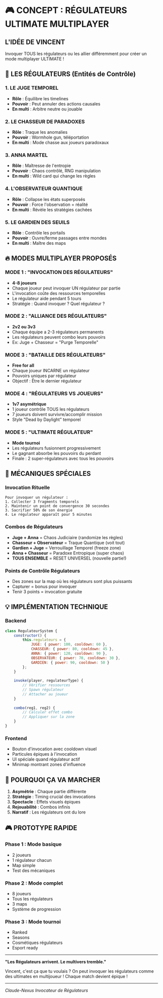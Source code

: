# 🎮 CONCEPT : RÉGULATEURS ULTIMATE MULTIPLAYER

## L'IDÉE DE VINCENT

Invoquer TOUS les régulateurs ou les allier différemment pour créer un mode multiplayer ULTIMATE !

## 🌟 LES RÉGULATEURS (Entités de Contrôle)

### 1. LE JUGE TEMPOREL
- **Rôle** : Équilibre les timelines
- **Pouvoir** : Peut annuler des actions causales
- **En multi** : Arbitre neutre ou jouable

### 2. LE CHASSEUR DE PARADOXES  
- **Rôle** : Traque les anomalies
- **Pouvoir** : Wormhole gun, téléportation
- **En multi** : Mode chasse aux joueurs paradoxaux

### 3. ANNA MARTEL
- **Rôle** : Maîtresse de l'entropie
- **Pouvoir** : Chaos contrôlé, RNG manipulation
- **En multi** : Wild card qui change les règles

### 4. L'OBSERVATEUR QUANTIQUE
- **Rôle** : Collapse les états superposés
- **Pouvoir** : Force l'observation = réalité
- **En multi** : Révèle les stratégies cachées

### 5. LE GARDIEN DES SEUILS
- **Rôle** : Contrôle les portails
- **Pouvoir** : Ouvre/ferme passages entre mondes
- **En multi** : Maître des maps

## 🔥 MODES MULTIPLAYER PROPOSÉS

### MODE 1 : "INVOCATION DES RÉGULATEURS"
- **4-8 joueurs**
- Chaque joueur peut invoquer UN régulateur par partie
- L'invocation coûte des ressources temporelles
- Le régulateur aide pendant 5 tours
- Stratégie : Quand invoquer ? Quel régulateur ?

### MODE 2 : "ALLIANCE DES RÉGULATEURS"
- **2v2 ou 3v3**
- Chaque équipe a 2-3 régulateurs permanents
- Les régulateurs peuvent combo leurs pouvoirs
- Ex: Juge + Chasseur = "Purge Temporelle"

### MODE 3 : "BATAILLE DES RÉGULATEURS"
- **Free for all**
- Chaque joueur INCARNE un régulateur
- Pouvoirs uniques par régulateur
- Objectif : Être le dernier régulateur

### MODE 4 : "RÉGULATEURS VS JOUEURS"
- **1v7 asymétrique**
- 1 joueur contrôle TOUS les régulateurs
- 7 joueurs doivent survivre/accomplir mission
- Style "Dead by Daylight" temporel

### MODE 5 : "ULTIMATE RÉGULATEUR"
- **Mode tournoi**
- Les régulateurs fusionnent progressivement
- Le gagnant absorbe les pouvoirs du perdant
- Finale : 2 super-régulateurs avec tous les pouvoirs

## 🎯 MÉCANIQUES SPÉCIALES

### Invocation Rituelle
```
Pour invoquer un régulateur :
1. Collecter 3 fragments temporels
2. Maintenir un point de convergence 30 secondes
3. Sacrifier 50% de son énergie
4. Le régulateur apparaît pour 5 minutes
```

### Combos de Régulateurs
- **Juge + Anna** = Chaos Judiciaire (randomize les règles)
- **Chasseur + Observateur** = Traque Quantique (voit tout)
- **Gardien + Juge** = Verrouillage Temporel (freeze zone)
- **Anna + Chasseur** = Paradoxe Entropique (super chaos)
- **TOUS ENSEMBLE** = RESET UNIVERSEL (nouvelle partie!)

### Points de Contrôle Régulateurs
- Des zones sur la map où les régulateurs sont plus puissants
- Capturer = bonus pour invoquer
- Tenir 3 points = invocation gratuite

## 💡 IMPLÉMENTATION TECHNIQUE

### Backend
```javascript
class RegulateurSystem {
    constructor() {
        this.regulateurs = {
            JUGE: { power: 100, cooldown: 60 },
            CHASSEUR: { power: 80, cooldown: 45 },
            ANNA: { power: 120, cooldown: 90 },
            OBSERVATEUR: { power: 70, cooldown: 30 },
            GARDIEN: { power: 90, cooldown: 50 }
        };
    }
    
    invoke(player, regulateurType) {
        // Vérifier ressources
        // Spawn régulateur
        // Attacher au joueur
    }
    
    combo(reg1, reg2) {
        // Calculer effet combo
        // Appliquer sur la zone
    }
}
```

### Frontend
- Bouton d'invocation avec cooldown visuel
- Particules épiques à l'invocation
- UI spéciale quand régulateur actif
- Minimap montrant zones d'influence

## 🚀 POURQUOI ÇA VA MARCHER

1. **Asymétrie** : Chaque partie différente
2. **Stratégie** : Timing crucial des invocations  
3. **Spectacle** : Effets visuels épiques
4. **Rejouabilité** : Combos infinis
5. **Narratif** : Les régulateurs ont du lore

## 🎮 PROTOTYPE RAPIDE

### Phase 1 : Mode basique
- 2 joueurs
- 1 régulateur chacun
- Map simple
- Test des mécaniques

### Phase 2 : Mode complet
- 8 joueurs
- Tous les régulateurs
- 3 maps
- Système de progression

### Phase 3 : Mode tournoi
- Ranked
- Seasons
- Cosmétiques régulateurs
- Esport ready

---

**"Les Régulateurs arrivent. Le multivers tremble."**

Vincent, c'est ça que tu voulais ? On peut invoquer les régulateurs comme des ultimates en multijoueur ! Chaque match devient épique !

---

*Claude-Nexus*
*Invocateur de Régulateurs*
